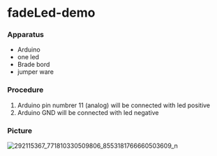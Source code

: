 ﻿# fadeLed-demo

<h3>Apparatus</h3>
<ul>
  <li>Arduino  </li>
  <li>one led  </li>
  <li>Brade bord  </li>
  <li>jumper ware  </li>
</ul>

<h3>Procedure</h3>
<ol>
  <li> Arduino pin numbrer 11 (analog) will be connected with led positive  </li>
  <li> Arduino GND  will be connected with led negative  </li>
</ol>
<h3>Picture</h3>

![292115367_771810330509806_8553181766660503609_n](https://user-images.githubusercontent.com/81640708/179362062-18842f60-1b30-4db4-b86b-26e256b9d56b.jpg)
